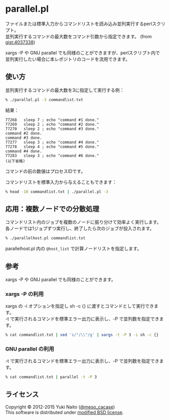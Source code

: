 parallel.pl
======================

ファイルまたは標準入力からコマンドリストを読み込み並列実行するperlスクリプト。  
並列実行するコマンドの最大数をコマンド引数から指定できます。
 (from [gist:4037338](https://gist.github.com/4037338))

xargs -P や GNU parallel でも同様のことができますが、perlスクリプト内で  
並列実行したい場合に本レポジトリのコードを流用できます。

使い方
-----

並列実行するコマンドの最大数を3に指定して実行する例：

```bash
% ./parallel.pl -3 commandlist.txt
```

結果：

```
77268	sleep 7 ; echo "command #1 done."
77269	sleep 2 ; echo "command #2 done."
77270	sleep 2 ; echo "command #3 done."
command #2 done.
command #3 done.
77277	sleep 3 ; echo "command #4 done."
77278	sleep 4 ; echo "command #5 done."
command #4 done.
77283	sleep 3 ; echo "command #6 done."
(以下省略)
```

コマンドの前の数値はプロセスIDです。

コマンドリストを標準入力から与えることもできます：

```bash
% head -10 commandlist.txt | ./parallel.pl -3
```

応用：複数ノードでの分散処理
-----

コマンドリスト内のジョブを複数のノードに振り分けて効率よく実行します。  
各ノードでは1ジョブずつ実行し、終了したら次のジョブが投入されます。

```bash
% ./parallelhost.pl commandlist.txt
```

parallelhost.pl 内の ```@host_list``` で計算ノードリストを指定します。

参考
--------

xargs -P や GNU parallel でも同様のことができます。

### xargs -P の利用 ###

xargs の -i オプションを指定し sh -c {} に渡すとコマンドとして実行できます。  
-t で実行されるコマンドを標準エラー出力に表示し、-P で並列数を指定できます。

```bash
% cat commandlist.txt | sed 's/"/\\"/g' | xargs -t -P 3 -i sh -c {}
```

### GNU parallel の利用 ###

-t で実行されるコマンドを標準エラー出力に表示し、-P で並列数を指定できます。

```bash
% cat commandlist.txt | parallel -t -P 3
```

ライセンス
--------

Copyright &copy; 2012-2015 Yuki Naito
 ([@meso_cacase](http://twitter.com/meso_cacase))  
This software is distributed under
[modified BSD license](http://www.opensource.org/licenses/bsd-license.php).
